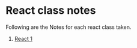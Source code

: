 # React class notes

Following are the Notes for each react class taken. 

1. [React 1](https://github.com/aswanth9495/React-class-notes/tree/main/lessons)